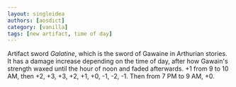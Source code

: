 ```yaml
---
layout: singleidea
authors: [aosdict]
category: [vanilla]
tags: [new artifact, time of day]
---
```

Artifact sword _Galatine_, which is the sword of Gawaine in Arthurian stories.
It has a damage increase depending on the time of day, after how Gawain's
strength waxed until the hour of noon and faded afterwards. +1 from 9 to 10 AM,
then +2, +3, +3, +2, +1, +0, -1, -2, -1. Then from 7 PM to 9 AM, +0.
